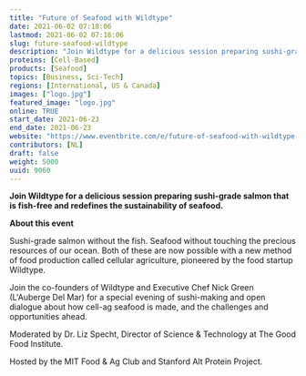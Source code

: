 ```yaml
---
title: "Future of Seafood with Wildtype"
date: 2021-06-02 07:18:06
lastmod: 2021-06-02 07:18:06
slug: future-seafood-wildtype
description: "Join Wildtype for a delicious session preparing sushi-grade salmon that is fish-free and redefines the sustainability of seafood.About this eventSushi-grade salmon without the fish. Seafood without touching the precious resources of our ocean. Both of these are now possible with a new method of food production called cellular agriculture, pioneered by the food startup Wildtype."
proteins: [Cell-Based]
products: [Seafood]
topics: [Business, Sci-Tech]
regions: [International, US & Canada]
images: ["logo.jpg"]
featured_image: "logo.jpg"
online: TRUE
start_date: 2021-06-23
end_date: 2021-06-23
website: "https://www.eventbrite.com/e/future-of-seafood-with-wildtype-tickets-156335964077"
contributors: [NL]
draft: false
weight: 5000
uuid: 9060
---
```

**Join Wildtype for a delicious session preparing sushi-grade salmon
that is fish-free and redefines the sustainability of seafood.**

**About this event**

Sushi-grade salmon without the fish. Seafood without touching the
precious resources of our ocean. Both of these are now possible with a
new method of food production called cellular agriculture, pioneered by
the food startup Wildtype.

Join the co-founders of Wildtype and Executive Chef Nick Green
(L\'Auberge Del Mar) for a special evening of sushi-making and open
dialogue about how cell-ag seafood is made, and the challenges and
opportunities ahead.

Moderated by Dr. Liz Specht, Director of Science & Technology at The
Good Food Institute.

Hosted by the MIT Food & Ag Club and Stanford Alt Protein Project.
